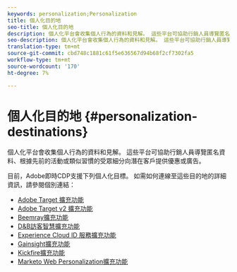 ```yaml
---
keywords: personalization;Personalization
title: 個人化目的地
seo-title: 個人化目的地
description: 個人化平台會收集個人行為的資料和見解。 這些平台可協助行銷人員導覽匿名資料、根據先前的活動或類似習慣的受眾細分向潛在客戶提供優惠或廣告。
seo-description: 個人化平台會收集個人行為的資料和見解。 這些平台可協助行銷人員導覽匿名資料、根據先前的活動或類似習慣的受眾細分向潛在客戶提供優惠或廣告。
translation-type: tm+mt
source-git-commit: cbd748c1881c61f5e636567d94b68f2cf7302fa5
workflow-type: tm+mt
source-wordcount: '170'
ht-degree: 7%

---
```



# 個人化目的地 {#personalization-destinations}

個人化平台會收集個人行為的資料和見解。 這些平台可協助行銷人員導覽匿名資料、根據先前的活動或類似習慣的受眾細分向潛在客戶提供優惠或廣告。

目前，Adobe即時CDP支援下列個人化目標。 如需如何連線至這些目的地的詳細資訊，請參閱個別連結：

* [Adobe Target 擴充功能](/help/rtcdp/destinations/adobe-target-extension.md)
* [Adobe Target v2 擴充功能](/help/rtcdp/destinations/adobe-target-v2-extension.md)
* [Beemray擴充功能](/help/rtcdp/destinations/beemray-extension.md)
* [D&amp;B訪客智慧擴充功能](/help/rtcdp/destinations/dnb-extension.md)
* [Experience Cloud ID 服務擴充功能](/help/rtcdp/destinations/adobe-ecid-extension.md)
* [Gainsight擴充功能](/help/rtcdp/destinations/gainsight-extension.md)
* [Kickfire擴充功能](/help/rtcdp/destinations/kickfire-extension.md)
* [Marketo Web Personalization擴充功能](marketo-web-personalization-extension.md)
